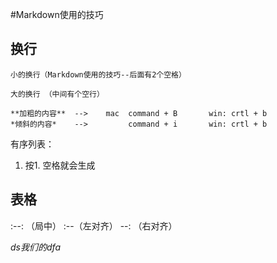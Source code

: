 
#Markdown使用的技巧  
## 换行
    小的换行（Markdown使用的技巧--后面有2个空格）

    大的换行 （中间有个空行）

    **加粗的内容**  -->    mac  command + B       win: crtl + b
    *倾斜的内容*    -->         command + i       win: crtl + b

有序列表：
1. 按1. 空格就会生成



## 表格
:--: （局中）   :--（左对齐）    --: （右对齐）   

$ds我们的dfa$

